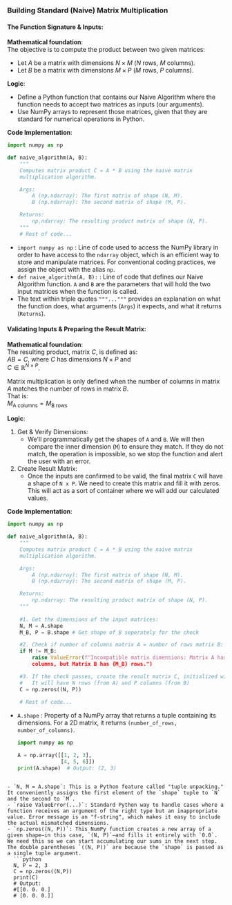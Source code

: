 ### Building Standard (Naive) Matrix Multiplication

#### The Function Signature & Inputs:

**Mathematical foundation**:  
The objective is to compute the product between two given matrices:

- Let $A$ be a matrix with dimensions $N \times M$ ($N$ rows, $M$ columns).
- Let $B$ be a matrix with dimensions $M \times P$ ($M$ rows, $P$ columns).



**Logic**:
- Define a Python function that contains our Naive Algorithm where the function needs to accept two matrices as inputs (our arguments). 
- Use NumPy arrays to represent those matrices, given that they are standard for numerical operations in Python. 


**Code Implementation**:
```python
import numpy as np

def naive_algorithm(A, B):
    """
    Computes matrix product C = A * B using the naive matrix
    multiplication algorithm.

    Args:
        A (np.ndarray): The first matrix of shape (N, M).
        B (np.ndarray): The second matrix of shape (M, P).

    Returns:
        np.ndarray: The resulting product matrix of shape (N, P).
    """
    # Rest of code...
```

- `import numpy as np` : Line of code used to access the NumPy library in order to have access to the `ndarray` object, which is an efficient way to store and manipulate matrices. For conventional coding practices, we assign the object with the alias `np`.
- `def naive_algorithm(A, B):` : Line of code that defines our Naive Algorithm function. `A` and `B` are the parameters that will hold the two input matrices when the function is called.
- The text within triple quotes `"""..."""` provides an explanation on what the function does, what arguments (`Args`) it expects, and what it returns (`Returns`).




#### Validating Inputs & Preparing the Result Matrix:

**Mathematical foundation**:  
The resulting product, matrix $C$, is defined as:  
$AB = C$, where $C$ has dimensions $N \times P$ and  
$C \in \mathbb{R}^{N \times P}$.

Matrix multiplication is only defined when the number of columns in matrix $A$ matches the number of rows in matrix $B$.  
That is:  
$M_{\text{A columns}} = M_{\text{B rows}}$



**Logic**:
1. Get & Verify Dimensions:
	- We'll programmatically get the shapes of `A` and `B`. We will then compare the inner dimension (`M`) to ensure they match. If they do not match, the operation is impossible, so we stop the function and alert the user with an error. 
2. Create Result Matrix:
	- Once the inputs are confirmed to be valid, the final matrix `C` will have a shape of `N x P`. We need to create this matrix and fill it with zeros. This will act as a sort of container where we will add our calculated values. 



**Code Implementation**:
```python
import numpy as np

def naive_algorithm(A, B):
    """
    Computes matrix product C = A * B using the naive matrix
    multiplication algorithm.

    Args:
        A (np.ndarray): The first matrix of shape (N, M).
        B (np.ndarray): The second matrix of shape (M, P).

    Returns:
        np.ndarray: The resulting product matrix of shape (N, P).
    """
    
    #1. Get the dimensions of the input matrices:
    N, M = A.shape
    M_B, P = B.shape # Get shape of B seperately for the check

	#2. Check if number of columns matrix A = number of rows matrix B:
	if M != M_B:
		raise ValueError(f"Incompatible matrix dimensions: Matrix A has {M}
		columns, but Matrix B has {M_B} rows.")

	#3. If the check passes, create the result matrix C, initialized with zeros.
	#   It will have N rows (from A) and P columns (from B)
	C = np.zeros((N, P))
	
	# Rest of code...
```

- `A.shape` : Property of a NumPy array that returns a tuple containing its dimensions. For a 2D matrix, it returns `(number_of_rows, number_of_columns)`.
  ```python
  import numpy as np

  A = np.array([[1, 2, 3],
                [4, 5, 6]])
  print(A.shape)  # Output: (2, 3)
```
  
- `N, M = A.shape`: This is a Python feature called "tuple unpacking." It conveniently assigns the first element of the `shape` tuple to `N` and the second to `M`.
- `raise ValueError(...)`: Standard Python way to handle cases where a function receives an argument of the right type but an inappropriate value. Error message is an "f-string", which makes it easy to include the actual mismatched dimensions.
- `np.zeros((N, P))`: This NumPy function creates a new array of a given shape—in this case, `(N, P)`—and fills it entirely with `0.0`. We need this so we can start accumulating our sums in the next step. The double parentheses `((N, P))` are because the `shape` is passed as a single tuple argument.
  ```python
  N, P = 2, 3
  C = np.zeros((N,P))
  print(C)
  # Output:
  #[[0. 0. 0.]
  # [0. 0. 0.]]
```